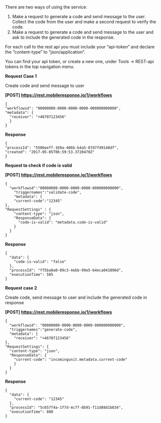 There are two ways of using the service:

1. Make a request to generate a code and send message to the user. Collect the code from the
user and make a second request to verify the code.
2. Make a request to generate a code and send message to the user and ask to include the
generated code in the response.

For each call to the rest api you must include your “api-token” and declare the “content-type” to
“json/application”.

You can find your api token, or create a new one, under Tools -> REST-api tokens in the top navigation menu.

**Request Case 1**

Create code and send message to user

**[POST] https://rest.mobileresponse.io/1/workflows**

```
{
"workflowid": "00000000-0000-0000-0000-000000000000",
"metadata": {
  "receiver": "+46707123456"
  }
}
```

**Response**

```
{
"processId": "5506eeff-169a-406b-b4a5-87d7f49148df",
"created": "2017-05-05T06:59:53.3720470Z"
}
```
**Request to check if code is valid**

**[POST] https://rest.mobileresponse.io/1/workflows**

```
{
  "workflowid":"00000000-0000-0000-0000-000000000000",
    "triggernames":"validate-code",
    "metadata": {
    "current-code":"12345"
},
"RequestSettings" : {
    "content-type": "json",
    "ResponseData": {
      "code-is-valid": "metadata.code-is-valid"
    }
  }
}
```

**Response**

```
{
  "data": {
    "code-is-valid": "false"
  },
  "processId": "ff5ba0a0-09c3-4ebb-99e5-64eca041096d",
  "executionTime": 585
}
```

**Request case 2**

Create code, send message to user and include the generated code in response

**[POST] https://rest.mobileresponse.io/1/workflows**

```
{
  "workflowid": "00000000-0000-0000-0000-000000000000",
  "triggernames":"generate-code",
  "metadata": {
    "receiver": "+46707123456"
},
"RequestSettings": {
  "content-type": "json",
  "ResponseData": {
    "current-code": "incomingunit.metadata.current-code"
    }
  }
}
```

**Response**

```
{
  "data": {
    "current-code": "12345"
  },
  "processId": "5c657f4a-1f7d-4c7f-8b91-f11d88d1b834",
  "executionTime": 880
}
```
